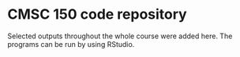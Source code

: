 # CMSC 150 code repository

Selected outputs throughout the whole course were added here. The programs can be run by using RStudio.


